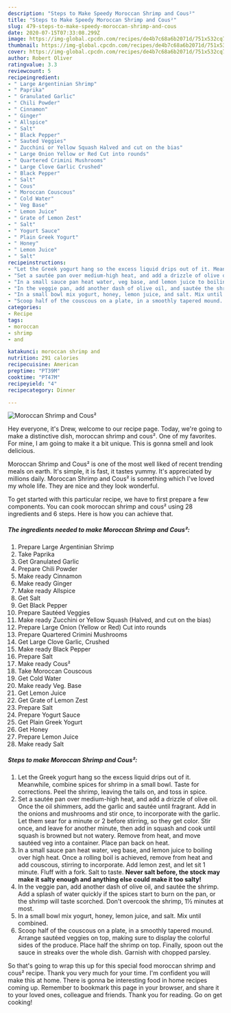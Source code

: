 ```yaml
---
description: "Steps to Make Speedy Moroccan Shrimp and Cous²"
title: "Steps to Make Speedy Moroccan Shrimp and Cous²"
slug: 479-steps-to-make-speedy-moroccan-shrimp-and-cous
date: 2020-07-15T07:33:08.299Z
image: https://img-global.cpcdn.com/recipes/de4b7c68a6b2071d/751x532cq70/moroccan-shrimp-and-cous-recipe-main-photo.jpg
thumbnail: https://img-global.cpcdn.com/recipes/de4b7c68a6b2071d/751x532cq70/moroccan-shrimp-and-cous-recipe-main-photo.jpg
cover: https://img-global.cpcdn.com/recipes/de4b7c68a6b2071d/751x532cq70/moroccan-shrimp-and-cous-recipe-main-photo.jpg
author: Robert Oliver
ratingvalue: 3.3
reviewcount: 5
recipeingredient:
- " Large Argentinian Shrimp"
- " Paprika"
- " Granulated Garlic"
- " Chili Powder"
- " Cinnamon"
- " Ginger"
- " Allspice"
- " Salt"
- " Black Pepper"
- " Sauted Veggies"
- " Zucchini or Yellow Squash Halved and cut on the bias"
- " Large Onion Yellow or Red Cut into rounds"
- " Quartered Crimini Mushrooms"
- " Large Clove Garlic Crushed"
- " Black Pepper"
- " Salt"
- " Cous"
- " Moroccan Couscous"
- " Cold Water"
- " Veg Base"
- " Lemon Juice"
- " Grate of Lemon Zest"
- " Salt"
- " Yogurt Sauce"
- " Plain Greek Yogurt"
- " Honey"
- " Lemon Juice"
- " Salt"
recipeinstructions:
- "Let the Greek yogurt hang so the excess liquid drips out of it. Meanwhile, combine spices for shrimp in a small bowl. Taste for corrections. Peel the shrimp, leaving the tails on, and toss in spice."
- "Set a sautée pan over medium-high heat, and add a drizzle of olive oil. Once the oil shimmers, add the garlic and sautée until fragrant. Add in the onions and mushrooms and stir once, to incorporate with the garlic. Let them sear for a minute or 2 before stirring, so they get color. Stir once, and leave for another minute, then add in squash and cook until squash is browned but not watery. Remove from heat, and move sautéed veg into a container. Place pan back on heat."
- "In a small sauce pan heat water, veg base, and lemon juice to boiling over high heat. Once a rolling boil is achieved, remove from heat and add couscous, stirring to incorporate. Add lemon zest, and let sit 1 minute. Fluff with a fork. Salt to taste. **Never salt before, the stock may make it salty enough and anything else could make it too salty!**"
- "In the veggie pan, add another dash of olive oil, and sautée the shrimp. Add a splash of water quickly if the spices start to burn on the pan, or the shrimp will taste scorched. Don&#39;t overcook the shrimp, 1½ minutes at most."
- "In a small bowl mix yogurt, honey, lemon juice, and salt. Mix until combined."
- "Scoop half of the couscous on a plate, in a smoothly tapered mound. Arrange sautéed veggies on top, making sure to display the colorful sides of the produce. Place half the shrimp on top. Finally, spoon out the sauce in streaks over the whole dish. Garnish with chopped parsley."
categories:
- Recipe
tags:
- moroccan
- shrimp
- and

katakunci: moroccan shrimp and 
nutrition: 291 calories
recipecuisine: American
preptime: "PT39M"
cooktime: "PT47M"
recipeyield: "4"
recipecategory: Dinner

---
```



![Moroccan Shrimp and Cous²](https://img-global.cpcdn.com/recipes/de4b7c68a6b2071d/751x532cq70/moroccan-shrimp-and-cous-recipe-main-photo.jpg)

Hey everyone, it's Drew, welcome to our recipe page. Today, we're going to make a distinctive dish, moroccan shrimp and cous². One of my favorites. For mine, I am going to make it a bit unique. This is gonna smell and look delicious.



Moroccan Shrimp and Cous² is one of the most well liked of recent trending meals on earth. It's simple, it is fast, it tastes yummy. It's appreciated by millions daily. Moroccan Shrimp and Cous² is something which I've loved my whole life. They are nice and they look wonderful.


To get started with this particular recipe, we have to first prepare a few components. You can cook moroccan shrimp and cous² using 28 ingredients and 6 steps. Here is how you can achieve that.

<!--inarticleads1-->

##### The ingredients needed to make Moroccan Shrimp and Cous²:

1. Prepare  Large Argentinian Shrimp
1. Take  Paprika
1. Get  Granulated Garlic
1. Prepare  Chili Powder
1. Make ready  Cinnamon
1. Make ready  Ginger
1. Make ready  Allspice
1. Get  Salt
1. Get  Black Pepper
1. Prepare  Sautéed Veggies
1. Make ready  Zucchini or Yellow Squash (Halved, and cut on the bias)
1. Prepare  Large Onion (Yellow or Red) Cut into rounds
1. Prepare  Quartered Crimini Mushrooms
1. Get  Large Clove Garlic, Crushed
1. Make ready  Black Pepper
1. Prepare  Salt
1. Make ready  Cous²
1. Take  Moroccan Couscous
1. Get  Cold Water
1. Make ready  Veg. Base
1. Get  Lemon Juice
1. Get  Grate of Lemon Zest
1. Prepare  Salt
1. Prepare  Yogurt Sauce
1. Get  Plain Greek Yogurt
1. Get  Honey
1. Prepare  Lemon Juice
1. Make ready  Salt




<!--inarticleads2-->

##### Steps to make Moroccan Shrimp and Cous²:

1. Let the Greek yogurt hang so the excess liquid drips out of it. Meanwhile, combine spices for shrimp in a small bowl. Taste for corrections. Peel the shrimp, leaving the tails on, and toss in spice.
1. Set a sautée pan over medium-high heat, and add a drizzle of olive oil. Once the oil shimmers, add the garlic and sautée until fragrant. Add in the onions and mushrooms and stir once, to incorporate with the garlic. Let them sear for a minute or 2 before stirring, so they get color. Stir once, and leave for another minute, then add in squash and cook until squash is browned but not watery. Remove from heat, and move sautéed veg into a container. Place pan back on heat.
1. In a small sauce pan heat water, veg base, and lemon juice to boiling over high heat. Once a rolling boil is achieved, remove from heat and add couscous, stirring to incorporate. Add lemon zest, and let sit 1 minute. Fluff with a fork. Salt to taste. **Never salt before, the stock may make it salty enough and anything else could make it too salty!**
1. In the veggie pan, add another dash of olive oil, and sautée the shrimp. Add a splash of water quickly if the spices start to burn on the pan, or the shrimp will taste scorched. Don&#39;t overcook the shrimp, 1½ minutes at most.
1. In a small bowl mix yogurt, honey, lemon juice, and salt. Mix until combined.
1. Scoop half of the couscous on a plate, in a smoothly tapered mound. Arrange sautéed veggies on top, making sure to display the colorful sides of the produce. Place half the shrimp on top. Finally, spoon out the sauce in streaks over the whole dish. Garnish with chopped parsley.




So that's going to wrap this up for this special food moroccan shrimp and cous² recipe. Thank you very much for your time. I'm confident you will make this at home. There is gonna be interesting food in home recipes coming up. Remember to bookmark this page in your browser, and share it to your loved ones, colleague and friends. Thank you for reading. Go on get cooking!
